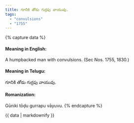 ```yaml
---
title: గూనికి తోడు గుర్రపు వాయువు.
tags:
  - "convulsions"
  - "1755"
---
```


{% capture data %}
#### Meaning in English:
A humpbacked man with convulsions.
(Sec Nos. 1755, 1830.)

#### Meaning in Telugu:
గూనికి తోడు గుర్రపు వాయువు.

#### Romanization:
Gūniki tōḍu gurrapu vāyuvu.
{% endcapture %}

{{ data | markdownify }}

